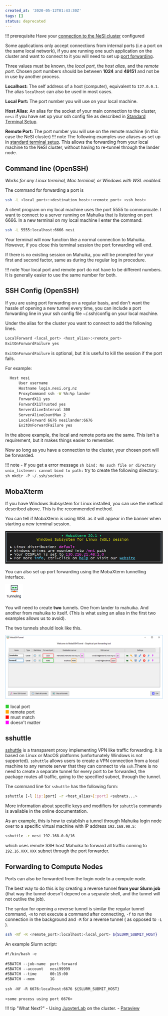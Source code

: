 ```yaml
---
created_at: '2020-05-12T01:43:30Z'
tags: []
status: deprecated
---
```


!!! prerequisite
    Have your [connection to the NeSI cluster](../../Scientific_Computing/Terminal_Setup/Standard_Terminal_Setup.md) configured

Some applications only accept connections from internal ports (i.e a
port on the same local network), if you are running one such application
on the cluster and want to connect to it you will need to set up
[port forwarding](https://en.wikipedia.org/wiki/Port_forwarding).

Three values must be known, the *local port*, the *host alias*, and the
*remote port*. Chosen port numbers should be between **1024** and
**49151** and not be in use by another process.

**Localhost:** The self address of a host (computer), equivalent
to `127.0.0.1`. The alias `localhost` can also be used in most cases.

**Local Port:** The port number you will use on your local machine.

**Host Alias:** An alias for the socket of your main connection to the
cluster, `nesi` if you have set up your ssh config file as
described in [Standard Terminal Setup](../../Scientific_Computing/Terminal_Setup/Standard_Terminal_Setup.md).

**Remote Port:** The port number you will use on the remote machine (in
this case the NeSI cluster)
!!! note
    The following examples use aliases as set up in [standard terminal setup](../../Scientific_Computing/Terminal_Setup/Standard_Terminal_Setup.md).
    This allows the forwarding from your local machine to the NeSI
    cluster, without having to re-tunnel through the lander node.

## Command line (OpenSSH)

*Works for any Linux terminal, Mac terminal, or Windows with WSL
enabled.*

The command for forwarding a port is

``` sh
ssh -L <local_port>:<destination_host>:<remote_port> <ssh_host>
```

A client program on my local machine uses the port 5555 to communicate.
I want to connect to a server running on Mahuika that is listening on
port 6666. In a new terminal on my local machine I enter the command:

``` sh
ssh -L 5555:localhost:6666 nesi
```

Your terminal will now function like a normal connection to Mahuika.
However, if you close this terminal session the port forwarding will end.

If there is no existing session on Mahuika, you will be prompted for
your first and second factor, same as during the regular log in
procedure.

!!! note
    Your local port and remote port do not have to be different numbers.
    It is generally easier to use the same number for both.

## SSH Config (OpenSSH)

If you are using port forwarding on a regular basis, and don't want the
hassle of opening a new tunnel every time, you can include a port
forwarding line in your ssh config file ~/.ssh/config on your local
machine.

Under the alias for the cluster you want to connect to add the following
lines.

``` sh
LocalForward <local_port> <host_alias>:<remote_port>
ExitOnForwardFailure yes
```

`ExitOnForwardFailure` is optional, but it is useful to kill the session
if the port fails.

For example:

``` sh
  Host nesi
      User username
      Hostname login.nesi.org.nz
      ProxyCommand ssh -W %h:%p lander
      ForwardX11 yes
      ForwardX11Trusted yes
      ServerAliveInterval 300
      ServerAliveCountMax 2
      LocalForward 6676 nesilander:6676
      ExitOnForwardFailure yes
```

In the above example, the local and remote ports are the same. This
isn't a requirement, but it makes things easier to remember.

Now so long as you have a connection to the cluster, your chosen port
will be forwarded.

!!! note
    -   If you get a error message
        ``` sh
        bind: No such file or directory
        unix_listener: cannot bind to path:
        ```
        try to create the following directory:
        ``` sh
        mkdir -P ~/.ssh/sockets
        ```

## MobaXterm

If you have Windows Subsystem for Linux installed, you can use the
method described above. This is the recommended method.

You can tell if MobaXterm is using WSL as it will appear in the banner
when starting a new terminal session.

![mceclip0.png](../../assets/images/Port_Forwarding.png)

You can also set up port forwarding using the MobaXterm tunnelling
interface.

![mceclip1.png](../../assets/images/Port_Forwarding_0.png)

You will need to create **two** tunnels. One from lander to mahuika. And
another from mahuika to itself. (This is what using an alias in the
first two examples allows us to avoid).

The two tunnels should look like this.

![mobakey.png](../../assets/images/Port_Forwarding_1.png)

<span style='color:#32CD32'>■</span> local port  
<span style="color:orange">■</span> remote port  
<span style="color:red">■</span> must match  
<span style="color:#FF00FF">■</span> doesn't matter

## sshuttle

[sshuttle](https://sshuttle.readthedocs.io/en/stable/) is a transparent
proxy implementing VPN like traffic forwarding. It is based on Linux or
MacOS platforms (unfortunately Windows is not supported). `sshuttle`
allows users to create a VPN connection from a local machine to any
remote server that they can connect to via `ssh`.There is no need to
create a separate tunnel for every port to be forwarded, the package
routes all traffic, going to the specified subnet, through the tunnel.

The command line for `sshuttle` has the following form:

``` sh
sshuttle [-l [ip:]port] -r <host_alias>[:port] <subnets...>
```

More information about specific keys and modifiers for `sshuttle` commands
is available in the online documentation.

As an example, this is how to establish a tunnel through Mahuika login
node over to a specific virtual machine with IP address `192.168.90.5`:

``` sh
sshuttle -r nesi 192.168.0.0/16
```

which uses remote SSH host Mahuika to forward all traffic coming to
`192.16.XXX.XXX` subnet through the port forwarder.

## Forwarding to Compute Nodes

Ports can also be forwarded from the login node to a compute node.

The best way to do this is by creating a reverse tunnel **from your
Slurm job** (that way the tunnel doesn't depend on a separate shell, and
the tunnel will not outlive the job).

The syntax for opening a reverse tunnel is similar the regular tunnel
command, `-N` to not execute a command after connecting, `-f` to run the
connection in the background and `-R` for a reverse tunnel ( as opposed
to `-L` ).

``` sh
ssh -Nf -R <remote_port>:localhost:<local_port> ${SLURM_SUBMIT_HOST}
```

An example Slurm script:

``` sl
#!/bin/bash -e

#SBATCH --job-name  port-forward
#SBATCH --account   nesi99999
#SBATCH --time      00:15:00
#SBATCH --mem       1G

ssh -Nf -R 6676:localhost:6676 ${SLURM_SUBMIT_HOST}

<some process using port 6676>
```

!!! tip "What Next?"
    -   Using
        [JupyterLab](../../Scientific_Computing/Supported_Applications/JupyterLab.md) on the cluster.
    -   [Paraview](../../Scientific_Computing/Supported_Applications/ParaView.md)
